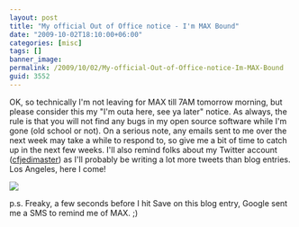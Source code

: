 ```yaml
---
layout: post
title: "My official Out of Office notice - I'm MAX Bound"
date: "2009-10-02T18:10:00+06:00"
categories: [misc]
tags: []
banner_image: 
permalink: /2009/10/02/My-official-Out-of-Office-notice-Im-MAX-Bound
guid: 3552
---
```


OK, so technically I'm not leaving for MAX till 7AM tomorrow morning, but please consider this my "I'm outa here, see ya later" notice. As always, the rule is that you will not find any bugs in my open source software while I'm gone (old school or not). On a serious note, any emails sent to me over the next week may take a while to respond to, so give me a bit of time to catch up in the next few weeks. I'll also remind folks about my Twitter account (<a href="http://twitter.com/cfjedimaster">cfjedimaster</a>) as I'll probably be writing a lot more tweets than blog entries. Los Angeles, here I come!

<img src="https://static.raymondcamden.com/images/IMG_0406.JPG" />

p.s. Freaky, a few seconds before I hit Save on this blog entry, Google sent me a SMS to remind me of MAX. ;)
